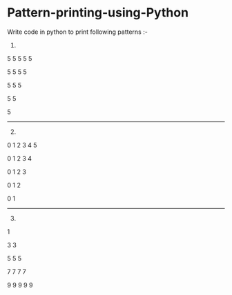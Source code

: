 # Pattern-printing-using-Python

Write code in python to print following patterns :-

1.

5 5 5 5 5

5 5 5 5

5 5 5

5 5

5

--------------------------------------------------

2.

0 1 2 3 4 5

0 1 2 3 4

0 1 2 3

0 1 2

0 1

-------------------------------------------------
3.

1

3 3

5 5 5

7 7 7 7

9 9 9 9 9
